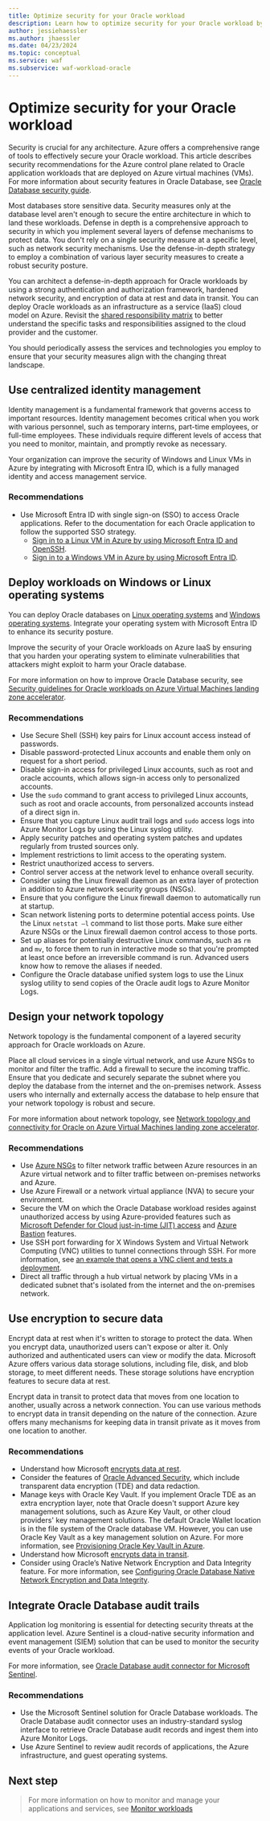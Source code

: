 ```yaml
---
title: Optimize security for your Oracle workload
description: Learn how to optimize security for your Oracle workload by using the defense-in-depth approach to employ a combination of various layer security measures and create a robust security posture.  
author: jessiehaessler
ms.author: jhaessler 
ms.date: 04/23/2024
ms.topic: conceptual
ms.service: waf
ms.subservice: waf-workload-oracle
---
```


# Optimize security for your Oracle workload

Security is crucial for any architecture. Azure offers a comprehensive range of tools to effectively secure your Oracle workload. This article describes security recommendations for the Azure control plane related to Oracle application workloads that are deployed on Azure virtual machines (VMs). For more information about security features in Oracle Database, see [Oracle Database security guide](https://docs.oracle.com/en/database/oracle/oracle-database/19/dbseg/introduction-to-oracle-database-security.html#GUID-41040F53-D7A6-48FA-A92A-0C23118BC8A0).

Most databases store sensitive data. Security measures only at the database level aren't enough to secure the entire architecture in which to land these workloads. Defense in depth is a comprehensive approach to security in which you implement several layers of defense mechanisms to protect data. You don't rely on a single security measure at a specific level, such as network security mechanisms. Use the defense-in-depth strategy to employ a combination of various layer security measures to create a robust security posture.

You can architect a defense-in-depth approach for Oracle workloads by using a strong authentication and authorization framework, hardened network security, and encryption of data at rest and data in transit. You can deploy Oracle workloads as an infrastructure as a service (IaaS) cloud model on Azure. Revisit the [shared responsibility matrix](/azure/security/fundamentals/shared-responsibility) to better understand the specific tasks and responsibilities assigned to the cloud provider and the customer.

You should periodically assess the services and technologies you employ to ensure that your security measures align with the changing threat landscape.

## Use centralized identity management

Identity management is a fundamental framework that governs access to important resources. Identity management becomes critical when you work with various personnel, such as temporary interns, part-time employees, or full-time employees. These individuals require different levels of access that you need to monitor, maintain, and promptly revoke as necessary.

Your organization can improve the security of Windows and Linux VMs in Azure by integrating with Microsoft Entra ID, which is a fully managed identity and access management service.

### Recommendations

- Use Microsoft Entra ID with single sign-on (SSO) to access Oracle applications. Refer to the documentation for each Oracle application to follow the supported SSO strategy.
    - [Sign in to a Linux VM in Azure by using Microsoft Entra ID and OpenSSH](/entra/identity/devices/howto-vm-sign-in-azure-ad-linux).
    - [Sign in to a Windows VM in Azure by using Microsoft Entra ID](/entra/identity/devices/howto-vm-sign-in-azure-ad-windows).

## Deploy workloads on Windows or Linux operating systems

You can deploy Oracle databases on [Linux operating systems](/entra/identity/devices/howto-vm-sign-in-azure-ad-linux) and [Windows operating systems](/entra/identity/devices/howto-vm-sign-in-azure-ad-windows). Integrate your operating system with Microsoft Entra ID to enhance its security posture.

Improve the security of your Oracle workloads on Azure IaaS by ensuring that you harden your operating system to eliminate vulnerabilities that attackers might exploit to harm your Oracle database.

For more information on how to improve Oracle Database security, see [Security guidelines for Oracle workloads on Azure Virtual Machines landing zone accelerator](/azure/cloud-adoption-framework/scenarios/oracle-iaas/oracle-security-guideline-landing-zone).

### Recommendations

- Use Secure Shell (SSH) key pairs for Linux account access instead of passwords.
- Disable password-protected Linux accounts and enable them only on request for a short period.
- Disable sign-in access for privileged Linux accounts, such as root and oracle accounts, which allows sign-in access only to personalized accounts.
- Use the `sudo` command to grant access to privileged Linux accounts, such as root and oracle accounts, from personalized accounts instead of a direct sign in.
- Ensure that you capture Linux audit trail logs and `sudo` access logs into Azure Monitor Logs by using the Linux syslog utility.
- Apply security patches and operating system patches and updates regularly from trusted sources only.
- Implement restrictions to limit access to the operating system.
- Restrict unauthorized access to servers.
- Control server access at the network level to enhance overall security.
- Consider using the Linux firewall daemon as an extra layer of protection in addition to Azure network security groups (NSGs).
- Ensure that you configure the Linux firewall daemon to automatically run at startup.
- Scan network listening ports to determine potential access points. Use the Linux `netstat –l` command to list those ports. Make sure either Azure NSGs or the Linux firewall daemon control access to those ports.
- Set up aliases for potentially destructive Linux commands, such as `rm` and `mv`, to force them to run in interactive mode so that you're prompted at least once before an irreversible command is run. Advanced users know how to remove the aliases if needed.
- Configure the Oracle database unified system logs to use the Linux syslog utility to send copies of the Oracle audit logs to Azure Monitor Logs.

## Design your network topology

Network topology is the fundamental component of a layered security approach for Oracle workloads on Azure.

Place all cloud services in a single virtual network, and use Azure NSGs to monitor and filter the traffic. Add a firewall to secure the incoming traffic. Ensure that you dedicate and securely separate the subnet where you deploy the database from the internet and the on-premises network. Assess users who internally and externally access the database to help ensure that your network topology is robust and secure.

For more information about network topology, see [Network topology and connectivity for Oracle on Azure Virtual Machines landing zone accelerator](/azure/cloud-adoption-framework/scenarios/oracle-iaas/oracle-network-topology).

### Recommendations

- Use [Azure NSGs](/azure/virtual-network/network-security-groups-overview) to filter network traffic between Azure resources in an Azure virtual network and to filter traffic between on-premises networks and Azure.
- Use Azure Firewall or a network virtual appliance (NVA) to secure your environment.
- Secure the VM on which the Oracle Database workload resides against unauthorized access by using Azure-provided features such as [Microsoft Defender for Cloud just-in-time (JIT) access](/azure/defender-for-cloud/just-in-time-access-overview) and [Azure Bastion](/azure/bastion/bastion-overview) features.
- Use SSH port forwarding for X Windows System and Virtual Network Computing (VNC) utilities to tunnel connections through SSH. For more information, see [an example that opens a VNC client and tests a deployment](https://docs.oracle.com/en/learn/install-vnc-oracle-linux/#open-a-vnc-client-and-test-your-deployment).
- Direct all traffic through a hub virtual network by placing VMs in a dedicated subnet that's isolated from the internet and the on-premises network.

## Use encryption to secure data

Encrypt data at rest when it's written to storage to protect the data. When you encrypt data, unauthorized users can't expose or alter it. Only authorized and authenticated users can view or modify the data. Microsoft Azure offers various data storage solutions, including file, disk, and blob storage, to meet different needs. These storage solutions have encryption features to secure data at rest.

Encrypt data in transit to protect data that moves from one location to another, usually across a network connection. You can use various methods to encrypt data in transit depending on the nature of the connection. Azure offers many mechanisms for keeping data in transit private as it moves from one location to another.

### Recommendations

- Understand how Microsoft [encrypts data at rest](/azure/security/fundamentals/encryption-overview#encryption-of-data-at-rest).
- Consider the features of [Oracle Advanced Security](https://docs.oracle.com/en/database/oracle/oracle-database/19/asoag/introduction-to-oracle-advanced-security.html#GUID-5D7343A0-4934-444F-97A1-5F189385A5DE), which include transparent data encryption (TDE) and data redaction.
- Manage keys with Oracle Key Vault. If you implement Oracle TDE as an extra encryption layer, note that Oracle doesn't support Azure key management solutions, such as Azure Key Vault, or other cloud providers' key management solutions. The default Oracle Wallet location is in the file system of the Oracle database VM. However, you can use Oracle Key Vault as a key management solution on Azure. For more information, see [Provisioning Oracle Key Vault in Azure](https://docs.oracle.com/en/database/oracle/key-vault/21.6/okvag/using_okv_as_oci_vm_compute_instance.html#GUID-E8154AEB-2964-4698-AE6E-64A108C06D11).
- Understand how Microsoft [encrypts data in transit](/azure//security/fundamentals/encryption-overview#encryption-of-data-in-transit).
- Consider using Oracle’s Native Network Encryption and Data Integrity feature. For more information, see [Configuring Oracle Database Native Network Encryption and Data Integrity](https://docs.oracle.com/en/database/oracle/oracle-database/19/dbseg/configuring-network-data-encryption-and-integrity.html#GUID-7F12066A-2BA1-476C-809B-BB95A3F727CF).

## Integrate Oracle Database audit trails

Application log monitoring is essential for detecting security threats at the application level. Azure Sentinel is a cloud-native security information and event management (SIEM) solution that can be used to monitor the security events of your Oracle workload.

For more information, see [Oracle Database audit connector for Microsoft Sentinel](/azure/sentinel/data-connectors/oracle-database-audit).

### Recommendations

- Use the Microsoft Sentinel solution for Oracle Database workloads. The Oracle Database audit connector uses an industry-standard syslog interface to retrieve Oracle Database audit records and ingest them into Azure Monitor Logs.
- Use Azure Sentinel to review audit records of applications, the Azure infrastructure, and guest operating systems.

## Next step

> For more information on how to monitor and manage your applications and services, see [Monitor workloads](monitor-workloads.md)
